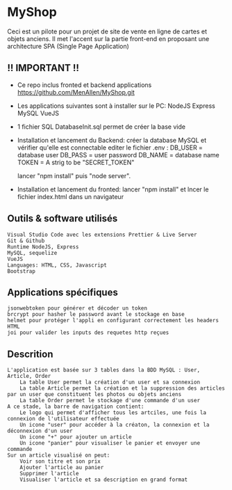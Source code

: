 # MyShop
Ceci est un pilote pour un projet de site de vente en ligne de cartes et objets anciens.
Il met l'accent sur la partie front-end en proposant une architecture SPA (Single Page Application)

## !! IMPORTANT !!
- Ce repo inclus fronted et backend applications 
https://github.com/MenAllen/MyShop.git

- Les applications suivantes sont à installer sur le PC:
	NodeJS
	Express
	MySQL
	VueJS
	
- 1 fichier SQL DatabaseInit.sql permet de créer la base vide
 	
- Installation et lancement du Backend:
	créer la database MySQL et vérifier qu'elle est connectable
	editer le fichier .env :
		DB_USER = database user
		DB_PASS = user password
		DB_NAME = database name
		TOKEN = A strig to be "SECRET_TOKEN"

	lancer "npm install" puis "node server".

- Installation et lancement du fronted:
	lancer "npm install" et lncer le fichier index.html dans un navigateur
	
## Outils & software utilisés
	Visual Studio Code avec les extensions Prettier & Live Server
	Git & Github
	Runtime NodeJS, Express
	MySQL, sequelize
	VueJS
	Languages: HTML, CSS, Javascript
	Bootstrap

## Applications spécifiques
	jsonwebtoken pour générer et décoder un token
	brcrypt pour hasher le password avant le stockage en base
	helmet pour protéger l'appli en configurant correctement les headers HTML
	joi pour valider les inputs des requetes http reçues

## Descrition
	L'application est basée sur 3 tables dans la BDD MySQL : User, Article, Order
		La table User permet la création d'un user et sa connexion
		La table Article permet la création et la suppression des articles par un user que constituent les photos ou objets anciens
		La table Order permet le stockage d'une commande d'un user
	A ce stade, la barre de navigation contient:
		Le logo qui permet d'afficher tous les artciles, une fois la connexion de l'utilisateur effectuée
		Un icone "user" pour accéder à la créaton, la connexion et la déconnexion d'un user
		Un icone "+" pour ajouter un article
		Un icone "panier" pour visualiser le panier et envoyer une commande
	Sur un article visualisé on peut:
		Voir son titre et son prix
		Ajouter l'article au panier
		Supprimer l'article
		Visualiser l'article et sa description en grand format
 

